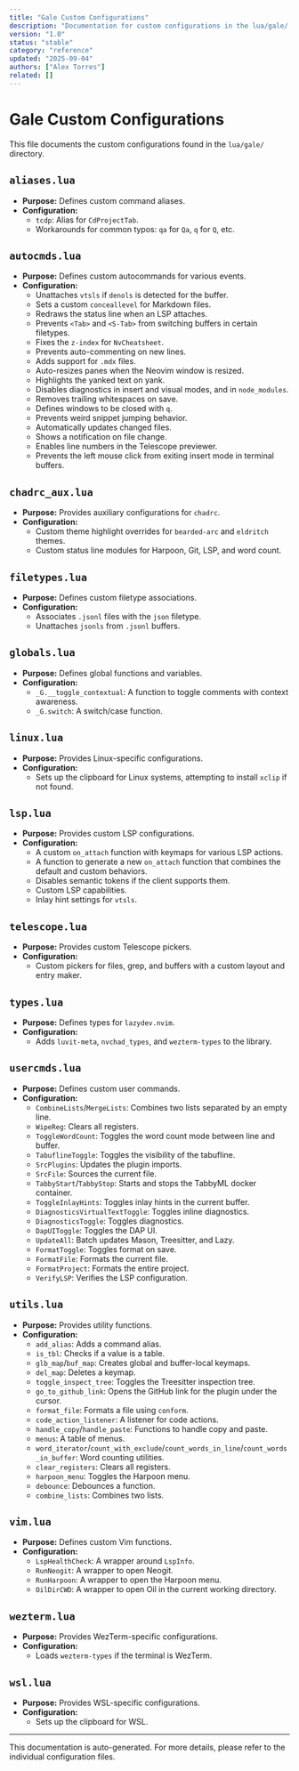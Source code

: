 ```yaml
---
title: "Gale Custom Configurations"
description: "Documentation for custom configurations in the lua/gale/ directory."
version: "1.0"
status: "stable"
category: "reference"
updated: "2025-09-04"
authors: ["Alex Torres"]
related: []
---
```


# Gale Custom Configurations

This file documents the custom configurations found in the `lua/gale/` directory.

## `aliases.lua`

- **Purpose:** Defines custom command aliases.
- **Configuration:**
  - `tcdp`: Alias for `CdProjectTab`.
  - Workarounds for common typos: `qa` for `Qa`, `q` for `Q`, etc.

## `autocmds.lua`

- **Purpose:** Defines custom autocommands for various events.
- **Configuration:**
  - Unattaches `vtsls` if `denols` is detected for the buffer.
  - Sets a custom `conceallevel` for Markdown files.
  - Redraws the status line when an LSP attaches.
  - Prevents `<Tab>` and `<S-Tab>` from switching buffers in certain filetypes.
  - Fixes the `z-index` for `NvCheatsheet`.
  - Prevents auto-commenting on new lines.
  - Adds support for `.mdx` files.
  - Auto-resizes panes when the Neovim window is resized.
  - Highlights the yanked text on yank.
  - Disables diagnostics in insert and visual modes, and in `node_modules`.
  - Removes trailing whitespaces on save.
  - Defines windows to be closed with `q`.
  - Prevents weird snippet jumping behavior.
  - Automatically updates changed files.
  - Shows a notification on file change.
  - Enables line numbers in the Telescope previewer.
  - Prevents the left mouse click from exiting insert mode in terminal buffers.

## `chadrc_aux.lua`

- **Purpose:** Provides auxiliary configurations for `chadrc`.
- **Configuration:**
  - Custom theme highlight overrides for `bearded-arc` and `eldritch` themes.
  - Custom status line modules for Harpoon, Git, LSP, and word count.

## `filetypes.lua`

- **Purpose:** Defines custom filetype associations.
- **Configuration:**
  - Associates `.jsonl` files with the `json` filetype.
  - Unattaches `jsonls` from `.jsonl` buffers.

## `globals.lua`

- **Purpose:** Defines global functions and variables.
- **Configuration:**
  - `_G.__toggle_contextual`: A function to toggle comments with context awareness.
  - `_G.switch`: A switch/case function.

## `linux.lua`

- **Purpose:** Provides Linux-specific configurations.
- **Configuration:**
  - Sets up the clipboard for Linux systems, attempting to install `xclip` if not found.

## `lsp.lua`

- **Purpose:** Provides custom LSP configurations.
- **Configuration:**
  - A custom `on_attach` function with keymaps for various LSP actions.
  - A function to generate a new `on_attach` function that combines the default and custom behaviors.
  - Disables semantic tokens if the client supports them.
  - Custom LSP capabilities.
  - Inlay hint settings for `vtsls`.

## `telescope.lua`

- **Purpose:** Provides custom Telescope pickers.
- **Configuration:**
  - Custom pickers for files, grep, and buffers with a custom layout and entry maker.

## `types.lua`

- **Purpose:** Defines types for `lazydev.nvim`.
- **Configuration:**
  - Adds `luvit-meta`, `nvchad_types`, and `wezterm-types` to the library.

## `usercmds.lua`

- **Purpose:** Defines custom user commands.
- **Configuration:**
  - `CombineLists`/`MergeLists`: Combines two lists separated by an empty line.
  - `WipeReg`: Clears all registers.
  - `ToggleWordCount`: Toggles the word count mode between line and buffer.
  - `TabuflineToggle`: Toggles the visibility of the tabufline.
  - `SrcPlugins`: Updates the plugin imports.
  - `SrcFile`: Sources the current file.
  - `TabbyStart`/`TabbyStop`: Starts and stops the TabbyML docker container.
  - `ToggleInlayHints`: Toggles inlay hints in the current buffer.
  - `DiagnosticsVirtualTextToggle`: Toggles inline diagnostics.
  - `DiagnosticsToggle`: Toggles diagnostics.
  - `DapUIToggle`: Toggles the DAP UI.
  - `UpdateAll`: Batch updates Mason, Treesitter, and Lazy.
  - `FormatToggle`: Toggles format on save.
  - `FormatFile`: Formats the current file.
  - `FormatProject`: Formats the entire project.
  - `VerifyLSP`: Verifies the LSP configuration.

## `utils.lua`

- **Purpose:** Provides utility functions.
- **Configuration:**
  - `add_alias`: Adds a command alias.
  - `is_tbl`: Checks if a value is a table.
  - `glb_map`/`buf_map`: Creates global and buffer-local keymaps.
  - `del_map`: Deletes a keymap.
  - `toggle_inspect_tree`: Toggles the Treesitter inspection tree.
  - `go_to_github_link`: Opens the GitHub link for the plugin under the cursor.
  - `format_file`: Formats a file using `conform`.
  - `code_action_listener`: A listener for code actions.
  - `handle_copy`/`handle_paste`: Functions to handle copy and paste.
  - `menus`: A table of menus.
  - `word_iterator`/`count_with_exclude`/`count_words_in_line`/`count_words_in_buffer`: Word counting utilities.
  - `clear_registers`: Clears all registers.
  - `harpoon_menu`: Toggles the Harpoon menu.
  - `debounce`: Debounces a function.
  - `combine_lists`: Combines two lists.

## `vim.lua`

- **Purpose:** Defines custom Vim functions.
- **Configuration:**
  - `LspHealthCheck`: A wrapper around `LspInfo`.
  - `RunNeogit`: A wrapper to open Neogit.
  - `RunHarpoon`: A wrapper to open the Harpoon menu.
  - `OilDirCWD`: A wrapper to open Oil in the current working directory.

## `wezterm.lua`

- **Purpose:** Provides WezTerm-specific configurations.
- **Configuration:**
  - Loads `wezterm-types` if the terminal is WezTerm.

## `wsl.lua`

- **Purpose:** Provides WSL-specific configurations.
- **Configuration:**
  - Sets up the clipboard for WSL.

---

This documentation is auto-generated. For more details, please refer to the individual configuration files.